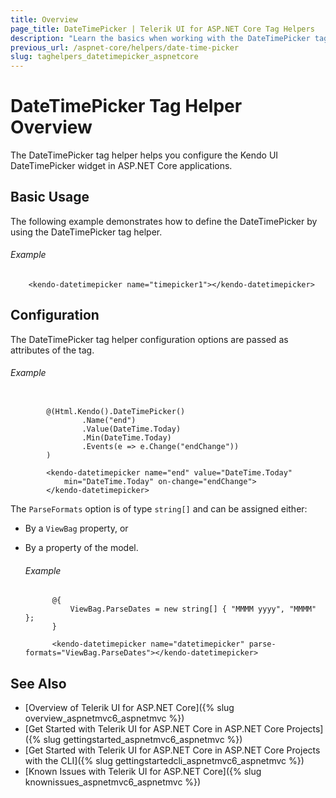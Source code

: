 ```yaml
---
title: Overview
page_title: DateTimePicker | Telerik UI for ASP.NET Core Tag Helpers
description: "Learn the basics when working with the DateTimePicker tag helper for ASP.NET Core (MVC 6 or ASP.NET Core MVC)."
previous_url: /aspnet-core/helpers/date-time-picker
slug: taghelpers_datetimepicker_aspnetcore
---
```


# DateTimePicker Tag Helper Overview

The DateTimePicker tag helper helps you configure the Kendo UI DateTimePicker widget in ASP.NET Core applications.

## Basic Usage

The following example demonstrates how to define the DateTimePicker by using the DateTimePicker tag helper.

###### Example

        <kendo-datetimepicker name="timepicker1"></kendo-datetimepicker>

## Configuration

The DateTimePicker tag helper configuration options are passed as attributes of the tag.

###### Example

```tab-cshtml

        @(Html.Kendo().DateTimePicker()
                .Name("end")
                .Value(DateTime.Today)
                .Min(DateTime.Today)
                .Events(e => e.Change("endChange"))
        )
```
```tab-tagHelper
        <kendo-datetimepicker name="end" value="DateTime.Today"
            min="DateTime.Today" on-change="endChange">
        </kendo-datetimepicker>
```

The `ParseFormats` option is of type `string[]` and can be assigned either:

* By a `ViewBag` property, or
* By a property of the model.

    ###### Example

            @{
                ViewBag.ParseDates = new string[] { "MMMM yyyy", "MMMM" };
            }

            <kendo-datetimepicker name="datetimepicker" parse-formats="ViewBag.ParseDates"></kendo-datetimepicker>

## See Also

* [Overview of Telerik UI for ASP.NET Core]({% slug overview_aspnetmvc6_aspnetmvc %})
* [Get Started with Telerik UI for ASP.NET Core in ASP.NET Core Projects]({% slug gettingstarted_aspnetmvc6_aspnetmvc %})
* [Get Started with Telerik UI for ASP.NET Core in ASP.NET Core Projects with the CLI]({% slug gettingstartedcli_aspnetmvc6_aspnetmvc %})
* [Known Issues with Telerik UI for ASP.NET Core]({% slug knownissues_aspnetmvc6_aspnetmvc %})
